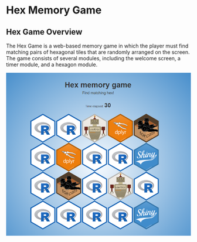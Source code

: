 # Hex Memory Game

## Hex Game Overview
The Hex Game is a web-based memory game in which the player must find matching pairs of hexagonal tiles that are randomly arranged on the screen. The game consists of several modules, including the welcome screen, a timer module, and a hexagon module.



![](imgs/memory-hex.png)
